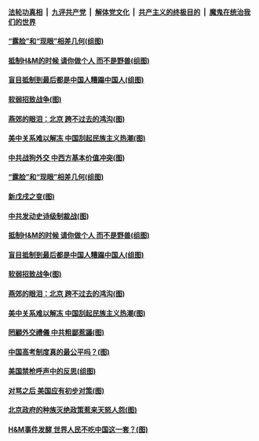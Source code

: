 ####  [法轮功真相](../../../../basic/blob/master/README.md?t=03290431) &nbsp;|&nbsp; [九评共产党](../../../../9ping.md/blob/master/README.md?t=03290431) &nbsp;|&nbsp; [解体党文化](../../../../jtdwh.md/blob/master/README.md?t=03290431)  &nbsp;|&nbsp; [共产主义的终极目的](../../../../gczydzjmd.md/blob/master/README.md?t=03290431) &nbsp;|&nbsp; [魔鬼在统治我们的世界](../../../../mgztzwmdsj.md/blob/master/README.md?t=03290431) 

#### [“露脸”和“现眼”相差几何(组图)](../pages/p4/966791.md?t=03290431) 

#### [抵制H&amp;M的时候 请你做个人 而不是野兽(组图)](../pages/p4/966864.md?t=03290431) 

#### [盲目抵制到最后都是中国人糟蹋中国人(组图)](../pages/p4/966865.md?t=03290431) 

#### [软弱招致战争(图)](../pages/p4/966861.md?t=03290431) 

#### [燕郊的眼泪：北京 跨不过去的鸿沟(图)](../pages/p4/966859.md?t=03290431) 

#### [美中关系难以解冻 中国刮起民族主义热潮(图)](../pages/p4/966858.md?t=03290431) 


#### [中共战狗外交 中西方基本价值冲突(图)](../pages/p4/966946.md?t=03290431) 

#### [“露脸”和“现眼”相差几何(组图)](../pages/p4/966791.md?t=03290431) 

#### [新戊戌之变(图)](../pages/p4/966800.md?t=03290431) 

#### [中共发动史诗级制裁战(图)](../pages/p4/966941.md?t=03290431) 


#### [抵制H&amp;M的时候 请你做个人 而不是野兽(组图)](../pages/p4/966864.md?t=03290431) 

#### [盲目抵制到最后都是中国人糟蹋中国人(组图)](../pages/p4/966865.md?t=03290431) 


#### [软弱招致战争(图)](../pages/p4/966861.md?t=03290431) 

#### [燕郊的眼泪：北京 跨不过去的鸿沟(图)](../pages/p4/966859.md?t=03290431) 

#### [美中关系难以解冻 中国刮起民族主义热潮(图)](../pages/p4/966858.md?t=03290431) 

#### [罔顧外交禮儀 中共粗鄙惹議(图)](../pages/p4/966785.md?t=03290431) 

#### [中国高考制度真的最公平吗？(图)](../pages/p4/966766.md?t=03290431) 

#### [美国禁枪呼声中的反思(组图)](../pages/p4/966765.md?t=03290431) 

#### [对骂之后 美国应有初步对策(图)](../pages/p4/966731.md?t=03290431) 

#### [北京政府的种族灭绝政策惹来天怒人怨(图)](../pages/p4/966733.md?t=03290431) 

#### [H&amp;M事件发酵 世界人民不吃中国这一套？(图)](../pages/p4/966754.md?t=03290431) 



